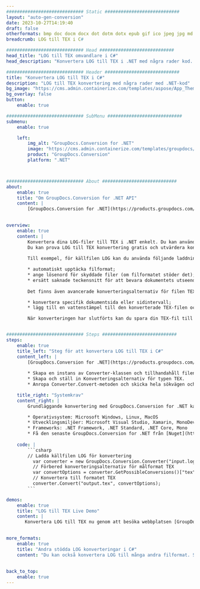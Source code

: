 ```yaml
---
############################# Static ############################
layout: "auto-gen-conversion"
date: 2023-10-27T14:19:40
draft: false
otherformats: bmp doc docm docx dot dotm dotx epub gif ico jpeg jpg md odt ott pdf png psd rtf tex tif tiff txt xps
breadcrumb: LOG till TEX i C#

############################# Head ############################
head_title: "LOG till TEX omvandlare i C#"
head_description: "Konvertera LOG till TEX i .NET med några rader kod. Använd GroupDocs Document Conversion API för att konvertera över 160 filformat."

############################# Header ############################
title: "Konvertera LOG till TEX i C#"
description: "LOG till TEX konvertering med några rader med .NET-kod"
bg_image: "https://cms.admin.containerize.com/templates/aspose/App_Themes/V3/images/bg/header1.png"
bg_overlay: false
button:
    enable: true

############################# SubMenu ############################
submenu:
    enable: true

    left:
        img_alt: "GroupDocs.Conversion for .NET"
        image: "https://cms.admin.containerize.com/templates/groupdocs/images/product-logos/90x90-noborder/groupdocs-conversion-net.png"
        product: "GroupDocs.Conversion"
        platform: ".NET"



############################# About ############################
about:
    enable: true
    title: "Om GroupDocs.Conversion for .NET API"
    content: |
        [GroupDocs.Conversion for .NET](https://products.groupdocs.com/conversion/net/) kan användas för att konvertera Microsoft Word, Excel, PowerPoint, PDF, Visio och andra format. GroupDocs.Conversion är ett fristående API som är lämpligt för back-end och interna system där hög prestanda krävs. Det beror inte på någon programvara som Microsoft eller Open Office.
    

overview:
    enable: true
    content: |
        Konvertera dina LOG-filer till TEX i .NET enkelt. Du kan använda bara ett par C# kodrader i valfri plattform som du vill, som - Windows, Linux, macOS.
        Du kan prova LOG till TEX konvertering gratis och utvärdera konverteringsresultatens kvalitet. Tillsammans med enkla filkonverteringsscenarier kan du prova mer avancerade alternativ för att ladda källfilen LOG och för att spara resultatet TEX. 
        
        Till exempel, för källfilen LOG kan du använda följande laddningsalternativ:

        * automatiskt upptäcka filformat;
        * ange lösenord för skyddade filer (om filformatet stöder det);
        * ersätt saknade teckensnitt för att bevara dokumentets utseende.
        
        Det finns även avancerade konverteringsalternativ för filen TEX:

        * konvertera specifik dokumentsida eller sidintervall;
        * lägg till en vattenstämpel till den konverterade TEX-filen och många fler.

        När konverteringen har slutförts kan du spara din TEX-fil till den lokala filsökvägen eller någon tredje parts lagring som FTP, Amazon S3, Google Drive, Dropbox etc. Observera - för att konvertera LOG till {{ TO}} det finns inget behov av någon ytterligare programvara installerad - som MS Office, Open Office, Adobe Acrobat Reader etc.


############################# Steps ############################
steps:
    enable: true
    title_left: "Steg för att konvertera LOG till TEX i C#"
    content_left: |
        [GroupDocs.Conversion for .NET](https://products.groupdocs.com/conversion/net/) gör det enkelt för utvecklare att konvertera en LOG-fil till TEX med några rader kod.
        
        * Skapa en instans av Converter-klassen och tillhandahåll filen LOG med den fullständiga sökvägen
        * Skapa och ställ in Konverteringsalternativ för typen TEX.
        * Anropa Converter.Convert-metoden och skicka hela sökvägen och formatet (TEX) som en parameter

    title_right: "Systemkrav"
    content_right: |
        Grundläggande konvertering med GroupDocs.Conversion for .NET kan göras med bara några enkla steg. Våra API:er stöds på alla större plattformar och operativsystem. Innan du kör koden nedan, se till att du har följande förutsättningar installerade på ditt system.

        * Operativsystem: Microsoft Windows, Linux, MacOS
        * Utvecklingsmiljöer: Microsoft Visual Studio, Xamarin, MonoDevelop
        * Frameworks: .NET Framework, .NET Standard, .NET Core, Mono
        * Få den senaste GroupDocs.Conversion for .NET från [Nuget](https://www.nuget.org/packages/groupdocs.conversion)
         
    code: |
        ```csharp    
        // Ladda källfilen LOG för konvertering
          var converter = new GroupDocs.Conversion.Converter("input.log");
          // Förbered konverteringsalternativ för målformat TEX
          var convertOptions = converter.GetPossibleConversions()["tex"].ConvertOptions;
          // Konvertera till formatet TEX
          converter.Convert("output.tex", convertOptions);
        ```

demos:
    enable: true
    title: "LOG till TEX Live Demo"
    content: |
       Konvertera LOG till TEX nu genom att besöka webbplatsen [GroupDocs.Conversion App](https://products.groupdocs.app/conversion/family). Onlinedemo har följande fördelar
          

more_formats:
    enable: true
    title: "Andra stödda LOG konverteringar i C#"
    content: "Du kan också konvertera LOG till många andra filformat. Se listan nedan."
       
       
back_to_top:
    enable: true
---
```

